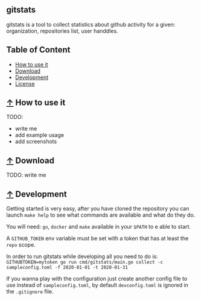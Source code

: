 ## gitstats
gitstats is a tool to collect statistics about github activity for a given: organization, repositories list, user handdles.

## Table of Content
- [How to use it](#-how-to-use-it)
- [Download](#-download)
- [Development](#-development)
- [License](https://github.com/stefanoj3/gitstats/blob/master/LICENSE.md)

## [↑](#table-of-content) How to use it
TODO: 
- write me
- add example usage
- add screenshots


## [↑](#table-of-content) Download
TODO: write me

## [↑](#table-of-content) Development
Getting started is very easy, after you have cloned the repository you can launch `make help`
to see what commands are available and what do they do. 

You will need: `go`, `docker` and `make` available in your `$PATH` to e able to start.

A `GITHUB_TOKEN` env variable must be set with a token that has at least the `repo` scope.

In order to run gitstats while developing all you need to do is:
`GITHUBTOKEN=mytoken go run cmd/gitstats/main.go collect -c sampleconfig.toml -f 2020-01-01 -t 2020-01-31`

If you wanna play with the configuration just create another config file to use instead of `sampleconfig.toml`,
by default `devconfig.toml` is ignored in the `.gitignore` file. 
